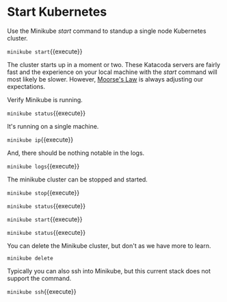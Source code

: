 # Start Kubernetes #

Use the Minikube _start_ command to standup a single node Kubernetes cluster.

`minikube start`{{execute}}

The cluster starts up in a moment or two. These Katacoda servers are fairly fast and the experience on your local machine with the _start_ command will most likely be slower. However, [Moorse's Law](https://en.wikipedia.org/wiki/Moore%27s_law) is always adjusting our expectations.

Verify Minikube is running.

`minikube status`{{execute}}

It's running on a single machine.

`minikube ip`{{execute}}

And, there should be nothing notable in the logs.

`minikube logs`{{execute}}

The minikube cluster can be stopped and started.

`minikube stop`{{execute}}

`minikube status`{{execute}}

`minikube start`{{execute}}

`minikube status`{{execute}}

You can delete the Minikube cluster, but don't as we have more to learn.

`minikube delete`

Typically you can also ssh into Minikube, but this current stack does not support the command.

`minikube ssh`{{execute}}
